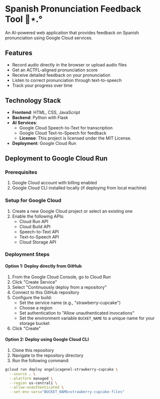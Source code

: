 # Spanish Pronunciation Feedback Tool 🍓⋆.°

An AI-powered web application that provides feedback on Spanish pronunciation using Google Cloud services.

## Features

- Record audio directly in the browser or upload audio files
- Get an ACTFL-aligned pronunciation score
- Receive detailed feedback on your pronunciation
- Listen to correct pronunciation through text-to-speech
- Track your progress over time

## Technology Stack

- **Frontend**: HTML, CSS, JavaScript
- **Backend**: Python with Flask
- **AI Services**: 
  - Google Cloud Speech-to-Text for transcription
  - Google Cloud Text-to-Speech for feedback
  - **License**: This project is licensed under the MIT License.
- **Deployment**: Google Cloud Run

## Deployment to Google Cloud Run

### Prerequisites

1. Google Cloud account with billing enabled
2. Google Cloud CLI installed locally (if deploying from local machine)

### Setup for Google Cloud

1. Create a new Google Cloud project or select an existing one
2. Enable the following APIs:
   - Cloud Run API
   - Cloud Build API
   - Speech-to-Text API
   - Text-to-Speech API
   - Cloud Storage API

### Deployment Steps

#### Option 1: Deploy directly from GitHub

1. From the Google Cloud Console, go to Cloud Run
2. Click "Create Service"
3. Select "Continuously deploy from a repository"
4. Connect to this GitHub repository
5. Configure the build:
   - Set the service name (e.g., "strawberry-cupcake")
   - Choose a region
   - Set authentication to "Allow unauthenticated invocations"
   - Set the environment variable `BUCKET_NAME` to a unique name for your storage bucket
6. Click "Create"

#### Option 2: Deploy using Google Cloud CLI

1. Clone this repository
2. Navigate to the repository directory
3. Run the following command:

```bash
gcloud run deploy angelicagenel-strawberry-cupcake \
  --source . \
  --platform managed \
  --region us-central1 \
  --allow-unauthenticated \
  --set-env-vars="BUCKET_NAME=strawberry-cupcake-files"
